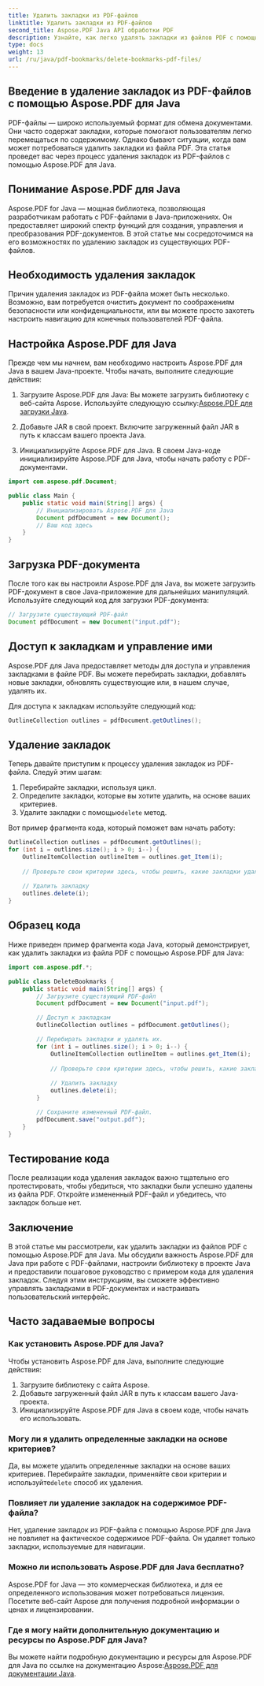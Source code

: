 ```yaml
---
title: Удалить закладки из PDF-файлов
linktitle: Удалить закладки из PDF-файлов
second_title: Aspose.PDF Java API обработки PDF
description: Узнайте, как легко удалять закладки из файлов PDF с помощью Aspose.PDF для Java. Наше пошаговое руководство и пример кода упростят эту задачу.
type: docs
weight: 13
url: /ru/java/pdf-bookmarks/delete-bookmarks-pdf-files/
---
```


## Введение в удаление закладок из PDF-файлов с помощью Aspose.PDF для Java

PDF-файлы — широко используемый формат для обмена документами. Они часто содержат закладки, которые помогают пользователям легко перемещаться по содержимому. Однако бывают ситуации, когда вам может потребоваться удалить закладки из файла PDF. Эта статья проведет вас через процесс удаления закладок из PDF-файлов с помощью Aspose.PDF для Java.

## Понимание Aspose.PDF для Java

Aspose.PDF for Java — мощная библиотека, позволяющая разработчикам работать с PDF-файлами в Java-приложениях. Он предоставляет широкий спектр функций для создания, управления и преобразования PDF-документов. В этой статье мы сосредоточимся на его возможностях по удалению закладок из существующих PDF-файлов.

## Необходимость удаления закладок

Причин удаления закладок из PDF-файла может быть несколько. Возможно, вам потребуется очистить документ по соображениям безопасности или конфиденциальности, или вы можете просто захотеть настроить навигацию для конечных пользователей PDF-файла.

## Настройка Aspose.PDF для Java

Прежде чем мы начнем, вам необходимо настроить Aspose.PDF для Java в вашем Java-проекте. Чтобы начать, выполните следующие действия:

1.  Загрузите Aspose.PDF для Java: Вы можете загрузить библиотеку с веб-сайта Aspose. Используйте следующую ссылку:[Aspose.PDF для загрузки Java](https://releases.aspose.com/pdf/java/).

2. Добавьте JAR в свой проект. Включите загруженный файл JAR в путь к классам вашего проекта Java.

3. Инициализируйте Aspose.PDF для Java. В своем Java-коде инициализируйте Aspose.PDF для Java, чтобы начать работу с PDF-документами.

```java
import com.aspose.pdf.Document;

public class Main {
    public static void main(String[] args) {
        // Инициализировать Aspose.PDF для Java
        Document pdfDocument = new Document();
        // Ваш код здесь
    }
}
```

## Загрузка PDF-документа

После того как вы настроили Aspose.PDF для Java, вы можете загрузить PDF-документ в свое Java-приложение для дальнейших манипуляций. Используйте следующий код для загрузки PDF-документа:

```java
// Загрузите существующий PDF-файл
Document pdfDocument = new Document("input.pdf");
```

## Доступ к закладкам и управление ими

Aspose.PDF для Java предоставляет методы для доступа и управления закладками в файле PDF. Вы можете перебирать закладки, добавлять новые закладки, обновлять существующие или, в нашем случае, удалять их.

Для доступа к закладкам используйте следующий код:

```java
OutlineCollection outlines = pdfDocument.getOutlines();
```

## Удаление закладок

Теперь давайте приступим к процессу удаления закладок из PDF-файла. Следуй этим шагам:

1. Перебирайте закладки, используя цикл.
2. Определите закладки, которые вы хотите удалить, на основе ваших критериев.
3.  Удалите закладки с помощью`delete` метод.

Вот пример фрагмента кода, который поможет вам начать работу:

```java
OutlineCollection outlines = pdfDocument.getOutlines();
for (int i = outlines.size(); i > 0; i--) {
    OutlineItemCollection outlineItem = outlines.get_Item(i);
    
    // Проверьте свои критерии здесь, чтобы решить, какие закладки удалить.
    
    // Удалить закладку
    outlines.delete(i);
}
```

## Образец кода

Ниже приведен пример фрагмента кода Java, который демонстрирует, как удалить закладки из файла PDF с помощью Aspose.PDF для Java:

```java
import com.aspose.pdf.*;

public class DeleteBookmarks {
    public static void main(String[] args) {
        // Загрузите существующий PDF-файл
        Document pdfDocument = new Document("input.pdf");

        // Доступ к закладкам
        OutlineCollection outlines = pdfDocument.getOutlines();

        // Перебирать закладки и удалять их.
        for (int i = outlines.size(); i > 0; i--) {
            OutlineItemCollection outlineItem = outlines.get_Item(i);
            
            // Проверьте свои критерии здесь, чтобы решить, какие закладки удалить.
            
            // Удалить закладку
            outlines.delete(i);
        }

        // Сохраните измененный PDF-файл.
        pdfDocument.save("output.pdf");
    }
}
```

## Тестирование кода

После реализации кода удаления закладок важно тщательно его протестировать, чтобы убедиться, что закладки были успешно удалены из файла PDF. Откройте измененный PDF-файл и убедитесь, что закладок больше нет.

## Заключение

В этой статье мы рассмотрели, как удалить закладки из файлов PDF с помощью Aspose.PDF для Java. Мы обсудили важность Aspose.PDF для Java при работе с PDF-файлами, настроили библиотеку в проекте Java и предоставили пошаговое руководство с примером кода для удаления закладок. Следуя этим инструкциям, вы сможете эффективно управлять закладками в PDF-документах и настраивать пользовательский интерфейс.

## Часто задаваемые вопросы

### Как установить Aspose.PDF для Java?

Чтобы установить Aspose.PDF для Java, выполните следующие действия:
1. Загрузите библиотеку с сайта Aspose.
2. Добавьте загруженный файл JAR в путь к классам вашего Java-проекта.
3. Инициализируйте Aspose.PDF для Java в своем коде, чтобы начать его использовать.

### Могу ли я удалить определенные закладки на основе критериев?

 Да, вы можете удалить определенные закладки на основе ваших критериев. Перебирайте закладки, применяйте свои критерии и используйте`delete` способ их удаления.

### Повлияет ли удаление закладок на содержимое PDF-файла?

Нет, удаление закладок из PDF-файла с помощью Aspose.PDF для Java не повлияет на фактическое содержимое PDF-файла. Он удаляет только закладки, используемые для навигации.

### Можно ли использовать Aspose.PDF для Java бесплатно?

Aspose.PDF for Java — это коммерческая библиотека, и для ее определенного использования может потребоваться лицензия. Посетите веб-сайт Aspose для получения подробной информации о ценах и лицензировании.

### Где я могу найти дополнительную документацию и ресурсы по Aspose.PDF для Java?

 Вы можете найти подробную документацию и ресурсы для Aspose.PDF для Java по ссылке на документацию Aspose:[Aspose.PDF для документации Java](https://reference.aspose.com/pdf/java/).